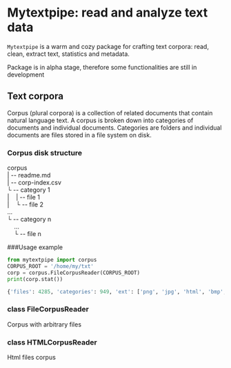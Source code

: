 # Mytextpipe: read and analyze text data

`Mytextpipe` is a warm and cozy package for crafting text corpora: read, clean, 
extract text, statistics and metadata.

Package is in alpha stage, therefore some functionalities are still in development 

## Text corpora
Corpus (plural corpora) is a collection of related documents 
that contain natural language text. A corpus is broken down into 
categories of documents and individual documents. 
Categories are folders and individual documents 
are files stored in a file system on disk. 
 
### Corpus disk structure 

corpus  
| -- readme.md  
| -- corp-index.csv  
└ -- category 1  
|&nbsp;&nbsp;&nbsp;&nbsp;| -- file 1  
|&nbsp;&nbsp;&nbsp;&nbsp;└ -- file 2  
...  
└ -- category n  
&nbsp;&nbsp;&nbsp;&nbsp;...  
&nbsp;&nbsp;&nbsp;&nbsp;└ -- file n

###Usage example

```python
from mytextpipe import corpus
CORPUS_ROOT = '/home/my/txt'
corp = corpus.FileCorpusReader(CORPUS_ROOT)
print(corp.stat())

{'files': 4285, 'categories': 949, 'ext': ['png', 'jpg', 'html', 'bmp', 'gif']}
```

### class FileCorpusReader
Corpus with arbitrary files 

### class HTMLCorpusReader
Html files corpus